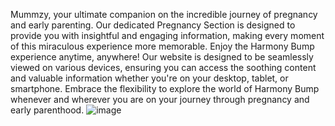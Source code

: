 Mummzy, your ultimate companion on the incredible journey of pregnancy and early parenting. Our dedicated Pregnancy Section is designed to provide you with insightful and engaging information, making every moment of this miraculous experience more memorable. Enjoy the Harmony Bump experience anytime, anywhere! Our website is designed to be seamlessly viewed on various devices, ensuring you can access the soothing content and valuable information whether you're on your desktop, tablet, or smartphone. Embrace the flexibility to explore the world of Harmony Bump whenever and wherever you are on your journey through pregnancy and early parenthood.
![image](https://github.com/user-attachments/assets/33104dcb-8efb-441c-9a5c-2a0cbe72d6a8)
